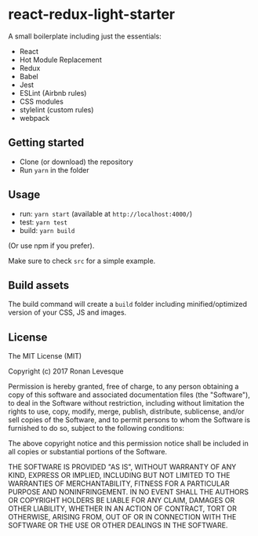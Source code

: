 # react-redux-light-starter

A small boilerplate including just the essentials:

- React
- Hot Module Replacement
- Redux
- Babel
- Jest
- ESLint (Airbnb rules)
- CSS modules
- stylelint (custom rules)
- webpack

## Getting started

- Clone (or download) the repository
- Run `yarn` in the folder

## Usage

- run: `yarn start` (available at `http://localhost:4000/`)
- test: `yarn test`
- build: `yarn build`

(Or use npm if you prefer).

Make sure to check `src` for a simple example.

## Build assets

The build command will create a `build` folder including minified/optimized version of your CSS, JS and images.

## License

The MIT License (MIT)

Copyright (c) 2017 Ronan Levesque

Permission is hereby granted, free of charge, to any person obtaining a copy of this software and associated documentation files (the "Software"), to deal in the Software without restriction, including without limitation the rights to use, copy, modify, merge, publish, distribute, sublicense, and/or sell copies of the Software, and to permit persons to whom the Software is furnished to do so, subject to the following conditions:

The above copyright notice and this permission notice shall be included in all copies or substantial portions of the Software.

THE SOFTWARE IS PROVIDED "AS IS", WITHOUT WARRANTY OF ANY KIND, EXPRESS OR IMPLIED, INCLUDING BUT NOT LIMITED TO THE WARRANTIES OF MERCHANTABILITY, FITNESS FOR A PARTICULAR PURPOSE AND NONINFRINGEMENT. IN NO EVENT SHALL THE AUTHORS OR COPYRIGHT HOLDERS BE LIABLE FOR ANY CLAIM, DAMAGES OR OTHER LIABILITY, WHETHER IN AN ACTION OF CONTRACT, TORT OR OTHERWISE, ARISING FROM, OUT OF OR IN CONNECTION WITH THE SOFTWARE OR THE USE OR OTHER DEALINGS IN THE SOFTWARE.
